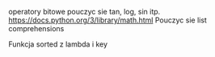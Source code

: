 operatory bitowe
pouczyc sie tan, log, sin itp. https://docs.python.org/3/library/math.html
Pouczyc sie list comprehensions


Funkcja sorted z lambda i key
